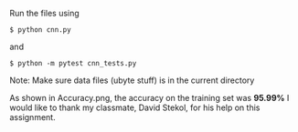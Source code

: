Run the files using 
```
$ python cnn.py
```
and 
```
$ python -m pytest cnn_tests.py
```

Note: Make sure data files (ubyte stuff) is in the current directory

As shown in Accuracy.png, the accuracy on the training set was **95.99%**
I would like to thank my classmate, David Stekol, for his help on this assignment. 